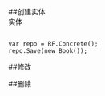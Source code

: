 ﻿
##创建实体  
实体  
<pre><code class="cs">  
var repo = RF.Concrete<BookRepository>();
repo.Save(new Book());  
</code></pre>  

##修改  

##删除  
